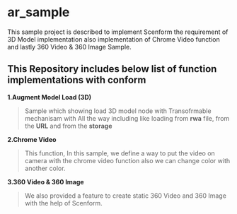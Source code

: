 # ar_sample 
This sample project is described to implement Scenform the requirement of 3D Model implementation also implementation of Chrome Video function and lastly 360 Video &amp; 360 Image Sample.



## This Repository includes below list of function implementations with conform 

**1.Augment Model Load (3D)** 
 > Sample which showing load 3D model node with Transofrmable mechanisam with All the way including like loading from **rwa** file, from the **URL** and from the **storage**
   
**2.Chrome Video** 
 > This function, In this sample, we define a way to put the video on camera with the chrome video function also we can change color with another color.

**3.360 Video & 360 Image** 
 > We also provided a feature to create static 360 Video and 360 Image with the help of Scenform.
